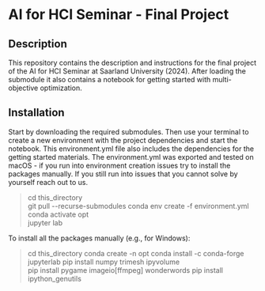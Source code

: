 # AI for HCI Seminar - Final Project

## Description
This repository contains the description and instructions for the final project 
of the AI for HCI Seminar at Saarland University (2024). After loading the 
submodule it also contains a notebook for getting started with multi-objective 
optimization.

## Installation
Start by downloading the required submodules. Then use your terminal to create 
a new environment with the project dependencies and start the notebook. This 
environment.yml file also includes the dependencies for the getting started
materials. The environment.yml was exported and tested on macOS - if you run 
into environment creation issues try to install the packages manually. If you
still run into issues that you cannot solve by yourself reach out to us.
> cd this_directory  
> git pull --recurse-submodules
> conda env create -f environment.yml  
> conda activate opt  
> jupyter lab


To install all the packages manually (e.g., for Windows):
> cd this_directory 
> conda create -n opt
> conda install -c conda-forge jupyterlab
> pip install numpy trimesh ipyvolume  
> pip install pygame imageio[ffmpeg] wonderwords
> pip install ipython_genutils
